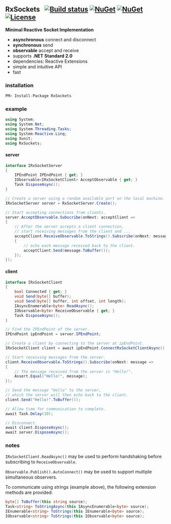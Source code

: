 ## RxSockets&nbsp;&nbsp; [![Build status](https://ci.appveyor.com/api/projects/status/rfxxbpx2agq8r93n?svg=true)](https://ci.appveyor.com/project/dshe/RxSockets) [![NuGet](https://img.shields.io/nuget/vpre/RxSockets.svg)](https://www.nuget.org/packages/RxSockets/) [![NuGet](https://img.shields.io/nuget/dt/RxSockets?color=orange)](https://www.nuget.org/packages/RxSockets/) [![License](https://img.shields.io/badge/license-Apache%202.0-7755BB.svg)](https://opensource.org/licenses/Apache-2.0)
**Minimal Reactive Socket Implementation**
- **asynchronous** connect and disconnect
- **synchronous** send
- **observable** accept and receive
- supports **.NET Standard 2.0**
- dependencies: Reactive Extensions
- simple and intuitive API
- fast

### installation
```csharp
PM> Install-Package RxSockets
```
### example
```csharp
using System;
using System.Net;
using System.Threading.Tasks;
using System.Reactive.Linq;
using Xunit;
using RxSockets;
```
#### server
```csharp
interface IRxSocketServer
{
    IPEndPoint IPEndPoint { get; }
    IObservable<IRxSocketClient> AcceptObservable { get; }
    Task DisposeAsync();
}
```
```csharp
// Create a server using a random available port on the local machine.
IRxSocketServer server = RxSocketServer.Create();

// Start accepting connections from clients.
server.AcceptObservable.Subscribe(onNext: acceptClient =>
{
    // After the server accepts a client connection,
    // start receiving messages from the client and ...
    acceptClient.ReceiveObservable.ToStrings().Subscribe(onNext: message =>
    {
        // echo each message received back to the client.
        acceptClient.Send(message.ToBuffer());
    });
});
```
#### client
```csharp
interface IRxSocketClient
{
    bool Connected { get; }
    void Send(byte[] buffer);
    void Send(byte[] buffer, int offset, int length);
    IAsyncEnumerable<byte> ReadAsync();
    IObservable<byte> ReceiveObservable { get; }
    Task DisposeAsync();
}
```
```csharp
// Find the IPEndPoint of the server.
IPEndPoint ipEndPoint = server.IPEndPoint;

// Create a client by connecting to the server at ipEndPoint.
IRxSocketClient client = await ipEndPoint.ConnectRxSocketClientAsync();

// Start receiving messages from the server.
client.ReceiveObservable.ToStrings().Subscribe(onNext: message =>
{
    // The message received from the server is "Hello!".
    Assert.Equal("Hello!", message);
});

// Send the message "Hello" to the server,
// which the server will then echo back to the client.
client.Send("Hello!".ToBuffer());
```

```csharp
// Allow time for communication to complete.
await Task.Delay(10);

// Disconnect.
await client.DisposeAsync();
await server.DisposeAsync();
```
### notes
```IRxSocketClient.ReadAsync()``` may be used to perform handshaking before subscribing to ```ReceiveObservable```.

```Observable.Publish().AutoConnect()``` may be used to support multiple simultaneous observers.

To communicate using strings (example above), the following extension methods are provided:
```csharp
byte[] ToBuffer(this string source);
Task<string> ToStringAsync(this IAsyncEnumerable<byte> source);
IEnumerable<string> ToStrings(this IEnumerable<byte> source);
IObservable<string> ToStrings(this IObservable<byte> source);
```


